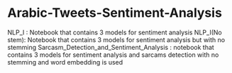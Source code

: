 # Arabic-Tweets-Sentiment-Analysis
NLP_I : Notebook that contains 3 models for sentiment analysis 
NLP_I(No stem): Notebook that contains 3 models for sentiment analysis but with no stemming 
Sarcasm_Detection_and_Sentiment_Analysis : notebook that contains 3 models for sentiment analysis and sarcams detection with no stemming and word embedding is used
